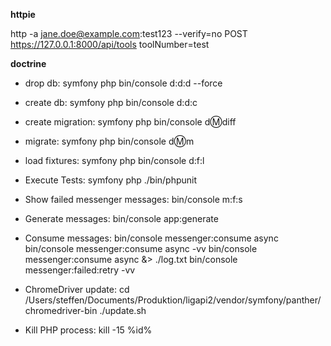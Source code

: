 **httpie**

http -a jane.doe@example.com:test123 --verify=no POST https://127.0.0.1:8000/api/tools toolNumber=test

**doctrine**

* drop db:
symfony php bin/console d:d:d --force

* create db:
symfony php bin/console d:d:c

* create migration: 
symfony php bin/console d:m:diff

* migrate:
symfony php bin/console d:m:m

* load fixtures:
symfony php bin/console d:f:l

* Execute Tests:
symfony php ./bin/phpunit

* Show failed messenger messages:
bin/console m:f:s

* Generate messages:
bin/console app:generate

* Consume messages:
bin/console messenger:consume async
bin/console messenger:consume async -vv
bin/console messenger:consume async &> ./log.txt
bin/console messenger:failed:retry -vv

* ChromeDriver update:
cd /Users/steffen/Documents/Produktion/ligapi2/vendor/symfony/panther/chromedriver-bin
./update.sh

* Kill PHP process:
kill -15 %id%

